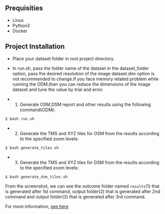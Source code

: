 ## Prequisities

- Linux
- Python3
- Docker

## Project Installation

- Place your dataset folder in root project directory.
- In run.sh, pass the folder name of the dataset in the dataset_folder option, pass the desired resolution of the image dataset.dim option is not recommended to change.If you face memory related problem while running the ODM,then you can reduce the dimensions of the image dataset and tune the value by trial and error.

- 1. Generate OSM,DSM report and other results using the following command(ODM):

```
$ bash run.sh
```

- 2. Generate the TMS and XYZ tiles for OSM from the results according to the specified zoom levels:

```
$ bash generate_tiles.sh
```

- 3. Generate the TMS and XYZ tiles for DSM from the results according to the specified zoom levels:

```
$ bash generate_dsm_tiles.sh
```

[](https://github.com/Sajid576/odm-gdal-python/blob/master/Outcome_Screenshot.png)
From the screenshot, we can see the outcome folder named `results`(1) that is generated after 1st command, output folder(2) that is generated after 2nd command and output folder(3) that is generated after 3rd command.

For more information, [see here](https://github.com/OpenDroneMap/ODM)
